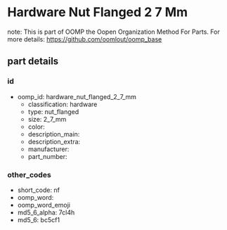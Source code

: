 # Hardware Nut Flanged 2 7 Mm  

note: This is part of OOMP the Oopen Organization Method For Parts. For more details: https://github.com/oomlout/oomp_base

##  part details





### id
* oomp_id: hardware_nut_flanged_2_7_mm
  * classification: hardware
  * type: nut_flanged
  * size: 2_7_mm
  * color: 
  * description_main: 
  * description_extra: 
  * manufacturer: 
  * part_number: 

### other_codes
* short_code: nf
* oomp_word: 
* oomp_word_emoji 
* md5_6_alpha: 7cl4h
* md5_6: bc5cf1